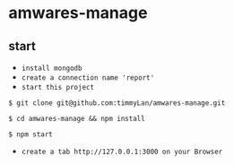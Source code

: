 amwares-manage
=============
start
-------

* `install mongodb`
* `create a connection name 'report'`
* `start this project`
```
$ git clone git@github.com:timmyLan/amwares-manage.git
```
```
$ cd amwares-manage && npm install
```
```
$ npm start
```
* `create a tab http://127.0.0.1:3000 on your Browser`